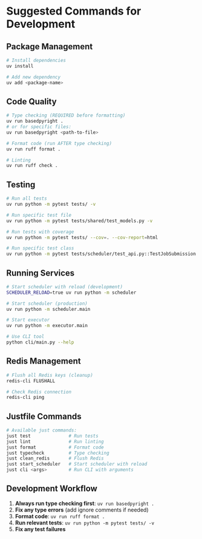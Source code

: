 # Suggested Commands for Development

## Package Management
```bash
# Install dependencies
uv install

# Add new dependency
uv add <package-name>
```

## Code Quality
```bash
# Type checking (REQUIRED before formatting)
uv run basedpyright .
# or for specific files:
uv run basedpyright <path-to-file>

# Format code (run AFTER type checking)
uv run ruff format .

# Linting
uv run ruff check .
```

## Testing
```bash
# Run all tests
uv run python -m pytest tests/ -v

# Run specific test file
uv run python -m pytest tests/shared/test_models.py -v

# Run tests with coverage
uv run python -m pytest tests/ --cov=. --cov-report=html

# Run specific test class
uv run python -m pytest tests/scheduler/test_api.py::TestJobSubmission -v
```

## Running Services
```bash
# Start scheduler with reload (development)
SCHEDULER_RELOAD=true uv run python -m scheduler

# Start scheduler (production)
uv run python -m scheduler.main

# Start executor
uv run python -m executor.main

# Use CLI tool
python cli/main.py --help
```

## Redis Management
```bash
# Flush all Redis keys (cleanup)
redis-cli FLUSHALL

# Check Redis connection
redis-cli ping
```

## Justfile Commands
```bash
# Available just commands:
just test              # Run tests
just lint              # Run linting
just format            # Format code
just typecheck         # Type checking
just clean_redis       # Flush Redis
just start_scheduler   # Start scheduler with reload
just cli <args>        # Run CLI with arguments
```

## Development Workflow
1. **Always run type checking first**: `uv run basedpyright .`
2. **Fix any type errors** (add ignore comments if needed)
3. **Format code**: `uv run ruff format .`
4. **Run relevant tests**: `uv run python -m pytest tests/ -v`
5. **Fix any test failures**